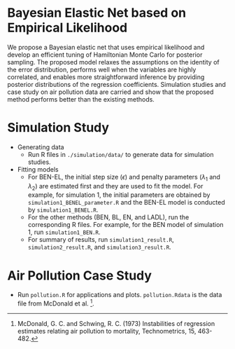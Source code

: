 # Bayesian Elastic Net based on Empirical Likelihood

We propose a Bayesian elastic net that uses empirical likelihood and develop an efficient tuning of Hamiltonian Monte Carlo for posterior sampling. The proposed model relaxes the assumptions on the identity of the error distribution, performs well when the variables are highly correlated, and enables more straightforward inference by providing posterior distributions of the regression coefficients. Simulation studies and case study on air pollution data are carried and show that the proposed method performs better than the existing methods.

# Simulation Study
 - Generating data
   * Run R files in `./simulation/data/` to generate data for simulation studies.
 - Fitting models
   * For BEN-EL, the initial step size ($\epsilon$) and penalty parameters ($\lambda_1$ and $\lambda_2$) are estimated first and they are used to fit the model. For example, for simulation 1, the initial parameters are obtained by `simulation1_BENEL_parameter.R` and the BEN-EL model is conducted by `simulation1_BENEL.R`.
   * For the other methods (BEN, BL, EN, and LADL), run the corresponding R files. For example, for the BEN model of simulation 1, run `simulation1_BEN.R`.
   * For summary of results, run `simulation1_result.R`, `simulation2_result.R`, and `simulation3_result.R`.

# Air Pollution Case Study

- Run `pollution.R` for applications and plots. `pollution.Rdata` is the data file from McDonald et al. [^1].

[^1]: McDonald, G. C. and Schwing, R. C. (1973) Instabilities of regression estimates relating air pollution to mortality, Technometrics, 15, 463-482.
